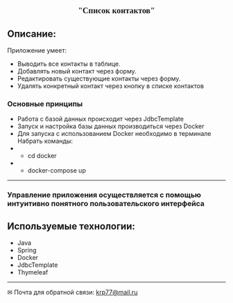<center><font size="3" face="Georgia"> <h3> "Список контактов"
</h3></font>
</center>



## Описание:
Приложение умеет:

- Выводить все контакты в таблице. 
- Добавлять новый контакт через форму.
- Редактировать существующие контакты через форму.
- Удалять конкретный контакт через кнопку в списке контактов



### Основные принципы
- Работа с базой данных происходит через JdbcTemplate
- Запуск и настройка базы данных  производиться через Docker
-  Для запуска  с использованием  Docker  необходимо в терминале  Набрать команды:
- - cd docker   
- - docker-compose up


____

### Управление приложения осуществляется с помощью   интуитивно понятного  пользовательского интерфейса



## Используемые технологии:

- Java
- Spring
- Docker
- JdbcTemplate
- Thymeleaf


____
✉ Почта для обратной связи:
<a href="">krp77@mail.ru</a>